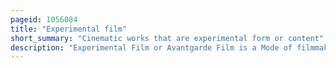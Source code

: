 ```yaml
---
pageid: 1056084
title: "Experimental film"
short_summary: "Cinematic works that are experimental form or content"
description: "Experimental Film or Avantgarde Film is a Mode of filmmaking that Re-Evaluates cinematic Conventions and explores non-narrative Forms or Alternatives to traditional Narratives or Methods of working. Many experimental Films particularly early Ones Relate to Arts in other Disciplines painting Dance Literature and Poetry or Arise from Research and Development of new technical Resources."
---
```

